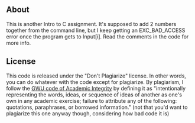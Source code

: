 ## About

This is another Intro to C assignment. It's supposed to add 2 numbers together from the command line, but I keep getting an EXC\_BAD\_ACCESS error once the program gets to Input[i]. Read the comments in the code for more info.

## License ##

This code is released under the "Don't Plagiarize" license. In other words, you can do whatever with the code except for plagiarize. By plagiarism, I follow the [GWU code of Academic Integrity](http://www.gwu.edu/~ntegrity/code.html#definition) by defining it as "intentionally representing the words, ideas, or sequence of ideas of another as one's own in any academic exercise; failure to attribute any of the following: quotations, paraphrases, or borrowed information." (not that you'd want to plagiarize this one anyway though, considering how bad code it is)
